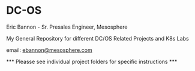 # DC-OS
Eric Bannon - Sr. Presales Engineer, Mesosphere 

My General Repository for different DC/OS Related Projects and K8s Labs 

email: ebannon@mesosphere.com 

*** Pleasse see individual project folders for specific instructions *** 
